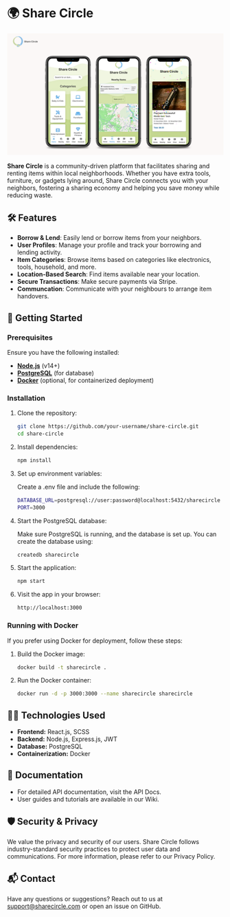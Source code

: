 # 🌍 Share Circle
![Share circle screenshots](frontend/my_app/public/images/Live_Demo.png)

**Share Circle** is a community-driven platform that facilitates sharing and renting items within local neighborhoods. Whether you have extra tools, furniture, or gadgets lying around, Share Circle connects you with your neighbors, fostering a sharing economy and helping you save money while reducing waste.

## 🛠 Features

- **Borrow & Lend**: Easily lend or borrow items from your neighbors.
- **User Profiles**: Manage your profile and track your borrowing and lending activity.
- **Item Categories**: Browse items based on categories like electronics, tools, household, and more.
- **Location-Based Search**: Find items available near your location.
- **Secure Transactions**: Make secure payments via Stripe. 
- **Communcation**: Communicate with your neighbours to arrange item handovers.

## 🚀 Getting Started

### Prerequisites

Ensure you have the following installed:

- **[Node.js](https://nodejs.org/en/)** (v14+)
- **[PostgreSQL](https://www.postgresql.org/)** (for database)
- **[Docker](https://www.docker.com/)** (optional, for containerized deployment)

### Installation

1. Clone the repository:

   ```bash
   git clone https://github.com/your-username/share-circle.git
   cd share-circle
   ```

2. Install dependencies:

    ```bash
    npm install
    ```

3. Set up environment variables:

    Create a .env file and include the following:

    ```bash
    DATABASE_URL=postgresql://user:password@localhost:5432/sharecircle
    PORT=3000
    ```

4. Start the PostgreSQL database:

    Make sure PostgreSQL is running, and the database is set up. You can create the database using:

      ```bash
      createdb sharecircle
      ```

5. Start the application:

    ```bash
    npm start
    ```

6. Visit the app in your browser:

    ```bash
    http://localhost:3000
    ```

### Running with Docker

If you prefer using Docker for deployment, follow these steps:

1. Build the Docker image:

    ```bash
    docker build -t sharecircle .
    ```

2. Run the Docker container:

    ```bash
    docker run -d -p 3000:3000 --name sharecircle sharecircle
    ```


## 🧑‍💻 Technologies Used
- **Frontend:** React.js, SCSS
- **Backend:** Node.js, Express.js, JWT
- **Database:** PostgreSQL
- **Containerization:** Docker

## 📖 Documentation
- For detailed API documentation, visit the API Docs.
- User guides and tutorials are available in our Wiki.

## 🛡 Security & Privacy
We value the privacy and security of our users. Share Circle follows industry-standard security practices to protect user data and communications. For more information, please refer to our Privacy Policy.

## 📬 Contact
Have any questions or suggestions? Reach out to us at support@sharecircle.com or open an issue on GitHub.
